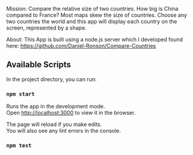 Mission:
Compare the relative size of two countries.  How big is China compared to France?  Most maps skew the size of countries.
Choose any two countries the world and this app will display each country on the screen, represented by a shape.

About:
This App is built using a node.js server which I developed found here: https://github.com/Daniel-Ronson/Compare-Countries

## Available Scripts

In the project directory, you can run:

### `npm start`

Runs the app in the development mode.<br />
Open [http://localhost:3000](http://localhost:3000) to view it in the browser.

The page will reload if you make edits.<br />
You will also see any lint errors in the console.

### `npm test`
